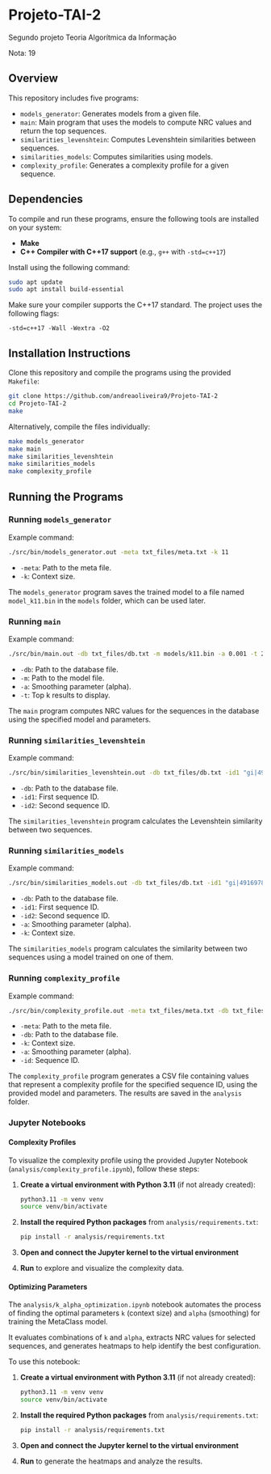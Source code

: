# Projeto-TAI-2
Segundo projeto Teoria Algorítmica da Informação

Nota: 19

## Overview
This repository includes five programs:
- `models_generator`: Generates models from a given file.
- `main`: Main program that uses the models to compute NRC values and return the top sequences.
- `similarities_levenshtein`: Computes Levenshtein similarities between sequences.
- `similarities_models`: Computes similarities using models.
- `complexity_profile`: Generates a complexity profile for a given sequence.

## Dependencies
To compile and run these programs, ensure the following tools are installed on your system:

- **Make**
- **C++ Compiler with C++17 support** (e.g., `g++` with `-std=c++17`)

Install using the following command:

```bash
sudo apt update
sudo apt install build-essential
```

Make sure your compiler supports the C++17 standard. The project uses the following flags:
  
```
-std=c++17 -Wall -Wextra -O2
```

## Installation Instructions
Clone this repository and compile the programs using the provided `Makefile`:

```bash
git clone https://github.com/andreaoliveira9/Projeto-TAI-2
cd Projeto-TAI-2
make
```

Alternatively, compile the files individually:

```bash
make models_generator
make main
make similarities_levenshtein
make similarities_models
make complexity_profile
```

## Running the Programs

### Running `models_generator`

Example command:

```bash
./src/bin/models_generator.out -meta txt_files/meta.txt -k 11
```

- `-meta`: Path to the meta file.
- `-k`: Context size.

The `models_generator` program saves the trained model to a file named `model_k11.bin` in the `models` folder, which can be used later.

### Running `main`

Example command:

```bash
./src/bin/main.out -db txt_files/db.txt -m models/k11.bin -a 0.001 -t 20
```

- `-db`: Path to the database file.
- `-m`: Path to the model file.
- `-a`: Smoothing parameter (alpha).
- `-t`: Top k results to display.

The `main` program computes NRC values for the sequences in the database using the specified model and parameters.

### Running `similarities_levenshtein`

Example command:

```bash
./src/bin/similarities_levenshtein.out -db txt_files/db.txt -id1 "gi|49169782|ref|NC_005831.2| Human Coronavirus NL63, complete genome" -id2 "NC_005831.2 Human Coronavirus NL63, complete genome"
```

- `-db`: Path to the database file.
- `-id1`: First sequence ID.
- `-id2`: Second sequence ID.

The `similarities_levenshtein` program calculates the Levenshtein similarity between two sequences.

### Running `similarities_models`

Example command:

```bash
./src/bin/similarities_models.out -db txt_files/db.txt -id1 "gi|49169782|ref|NC_005831.2| Human Coronavirus NL63, complete genome" -id2 "NC_005831.2 Human Coronavirus NL63, complete genome" -a 0.001 -k 11
```

- `-db`: Path to the database file.
- `-id1`: First sequence ID.
- `-id2`: Second sequence ID.
- `-a`: Smoothing parameter (alpha).
- `-k`: Context size.

The `similarities_models` program calculates the similarity between two sequences using a model trained on one of them.

### Running `complexity_profile`

Example command:

```bash
./src/bin/complexity_profile.out -meta txt_files/meta.txt -db txt_files/db.txt -k 11 -a 0.001 -id "NC_005831.2 Human Coronavirus NL63, complete genome"
```

- `-meta`: Path to the meta file.
- `-db`: Path to the database file.
- `-k`: Context size.
- `-a`: Smoothing parameter (alpha).
- `-id`: Sequence ID.

The `complexity_profile` program generates a CSV file containing values that represent a complexity profile for the specified sequence ID, using the provided model and parameters. The results are saved in the `analysis` folder.

### Jupyter Notebooks

#### Complexity Profiles

To visualize the complexity profile using the provided Jupyter Notebook (`analysis/complexity_profile.ipynb`), follow these steps:

1. **Create a virtual environment with Python 3.11** (if not already created):

    ```bash
    python3.11 -m venv venv
    source venv/bin/activate
    ```

2. **Install the required Python packages** from `analysis/requirements.txt`:

    ```bash
    pip install -r analysis/requirements.txt
    ```

3. **Open and connect the Jupyter kernel to the virtual environment**

4. **Run** to explore and visualize the complexity data.

#### Optimizing Parameters

The `analysis/k_alpha_optimization.ipynb` notebook automates the process of finding the optimal parameters `k` (context size) and `alpha` (smoothing) for training the MetaClass model.

It evaluates combinations of `k` and `alpha`, extracts NRC values for selected sequences, and generates heatmaps to help identify the best configuration.

To use this notebook:
1. **Create a virtual environment with Python 3.11** (if not already created):

    ```bash
    python3.11 -m venv venv
    source venv/bin/activate
    ```
2. **Install the required Python packages** from `analysis/requirements.txt`:

    ```bash
    pip install -r analysis/requirements.txt
    ```
3. **Open and connect the Jupyter kernel to the virtual environment**
4. **Run** to generate the heatmaps and analyze the results.
